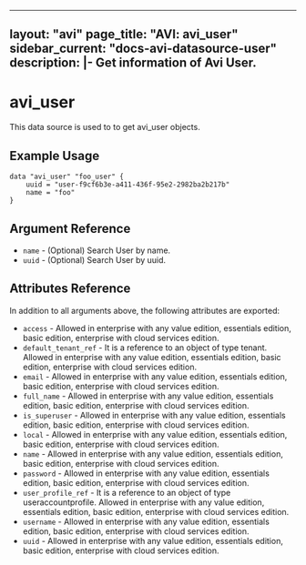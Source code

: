 <!--
    Copyright 2021 VMware, Inc.
    SPDX-License-Identifier: Mozilla Public License 2.0
-->
---
layout: "avi"
page_title: "AVI: avi_user"
sidebar_current: "docs-avi-datasource-user"
description: |-
  Get information of Avi User.
---

# avi_user

This data source is used to to get avi_user objects.

## Example Usage

```hcl
data "avi_user" "foo_user" {
    uuid = "user-f9cf6b3e-a411-436f-95e2-2982ba2b217b"
    name = "foo"
}
```

## Argument Reference

* `name` - (Optional) Search User by name.
* `uuid` - (Optional) Search User by uuid.

## Attributes Reference

In addition to all arguments above, the following attributes are exported:

* `access` - Allowed in enterprise with any value edition, essentials edition, basic edition, enterprise with cloud services edition.
* `default_tenant_ref` - It is a reference to an object of type tenant. Allowed in enterprise with any value edition, essentials edition, basic edition, enterprise with cloud services edition.
* `email` - Allowed in enterprise with any value edition, essentials edition, basic edition, enterprise with cloud services edition.
* `full_name` - Allowed in enterprise with any value edition, essentials edition, basic edition, enterprise with cloud services edition.
* `is_superuser` - Allowed in enterprise with any value edition, essentials edition, basic edition, enterprise with cloud services edition.
* `local` - Allowed in enterprise with any value edition, essentials edition, basic edition, enterprise with cloud services edition.
* `name` - Allowed in enterprise with any value edition, essentials edition, basic edition, enterprise with cloud services edition.
* `password` - Allowed in enterprise with any value edition, essentials edition, basic edition, enterprise with cloud services edition.
* `user_profile_ref` - It is a reference to an object of type useraccountprofile. Allowed in enterprise with any value edition, essentials edition, basic edition, enterprise with cloud services edition.
* `username` - Allowed in enterprise with any value edition, essentials edition, basic edition, enterprise with cloud services edition.
* `uuid` - Allowed in enterprise with any value edition, essentials edition, basic edition, enterprise with cloud services edition.

